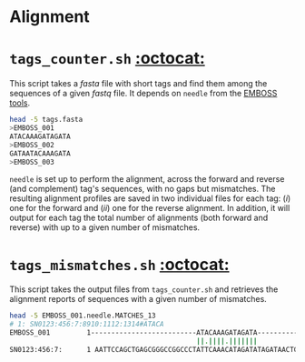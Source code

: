 Alignment
=========


# `tags_counter.sh` [:octocat:](https://github.com/mscastillo/Alignment/blob/master/tags_counter.sh)

This script takes a *fasta* file with short tags and find them among the sequences of a given *fastq* file. It depends on `needle` from the [EMBOSS tools](http://www.ebi.ac.uk/Tools/emboss/).

```bash
head -5 tags.fasta 
>EMBOSS_001
ATACAAAGATAGATA
>EMBOSS_002
GATAATACAAAGATA
>EMBOSS_003
```

`needle` is set up to perform the alignment, across the forward and reverse (and complement) tag's sequences, with no gaps but mismatches. The resulting alignment profiles are saved in two individual files for each tag: (*i*) one for the forward and (*ii*) one for the reverse alignment. In addition, it will output for each tag the total number of alignments (both forward and reverse) with up to a given number of mismatches.


# `tags_mismatches.sh` [:octocat:](https://github.com/mscastillo/Alignment/blob/master/tags_mismatches.sh)

This script takes the output files from `tags_counter.sh` and retrieves the alignment reports of sequences with a given number of mismatches.

```bash
head -5 EMBOSS_001.needle.MATCHES_13 
# 1: SN0123:456:7:8910:1112:1314#ATACA
EMBOSS_001         1--------------------------ATACAAAGATAGATA----------     15
                                              ||.||||.|||||||
SN0123:456:7:      1 AATTCCAGCTGAGCGGGCCGGCCCTATTCAAACATAGATATAGATAACTG     50
```
